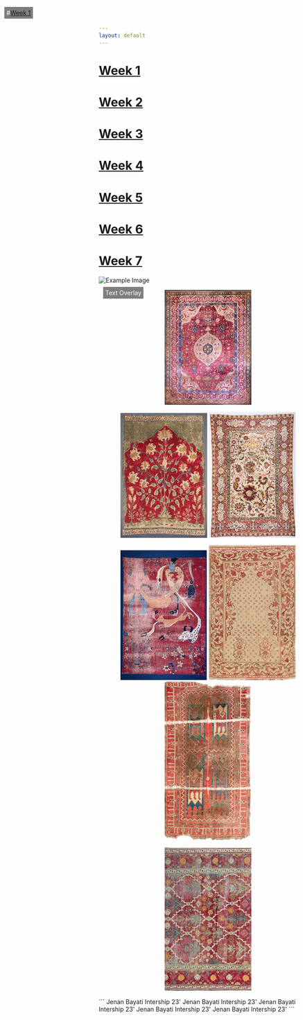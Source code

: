 ```yaml
---
layout: default
---
```


# [Week 1](./another-page.html)
# [Week 2](./another-page-2.html)
# [Week 3](./another-page-3.html)
# [Week 4](./another-page-4.html)
# [Week 5](./another-page-5.html)
# [Week 6](./another-page-6.html)
# [Week 7](./another-page-7.html)

<div style="position: relative;">
  <img src="./images/my-image.jpg" alt="Example Image" />
  <p style="position: absolute; top: 10px; left: 10px; color: white; background: rgba(0, 0, 0, 0.5); padding: 5px;">Text Overlay</p>
</div>


<div align="center"> 
 
 <kbd><img src="/assets/Week-1.JPEG" text="week 1" width="200" lenght="470"><p style="position: absolute; top: 10px; left: 10px; color: white; background: rgba(0, 0, 0, 0.5); padding: 5px;">#[Week 1](./another-page.html)</p></kbd> <kbd><img src="/assets/Week-2.JPEG" width="200" lenght="470"></kbd> <kbd><img src="/assets/Week-3.JPEG" width="200" lenght="470"></kbd>

<kbd><img src="/assets/Week-4.JPEG" width="200" lenght="470"></kbd> <kbd><img src="/assets/Week-5.JPEG" width="200" lenght="470"></kbd> <kbd><img src="/assets/Week-6.JPEG" width="200" lenght="470"></kbd>

<kbd><img src="/assets/Week-7.JPEG" width="200" lenght="470"></kbd>

</div>
```
Jenan Bayati Intership 23' Jenan Bayati Intership 23' Jenan Bayati Intership 23' Jenan Bayati Intership 23' Jenan Bayati Intership 23'
```
